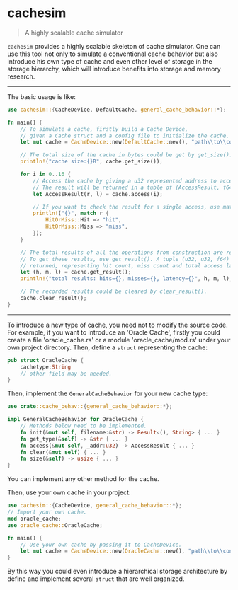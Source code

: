 # cachesim

> A highly scalable cache simulator

`cachesim` provides a highly scalable skeleton of cache simulator. One can use this tool not only to simulate a conventional cache behavior but also introduce his own type of cache and even other level of storage in the storage hierarchy, which will introduce benefits into storage and memory research.

----

The basic usage is like:

```rust
use cachesim::{CacheDevice, DefaultCache, general_cache_behavior::*};

fn main() {
    // To simulate a cache, firstly build a Cache Device, 
    // given a Cache struct and a config file to initialize the cache.
    let mut cache = CacheDevice::new(DefaultCache::new(), "path\\to\\config\\file");

    // The total size of the cache in bytes could be get by get_size().
    println!("cache size:{}B", cache.get_size());

    for i in 0..16 {
        // Access the cache by giving a u32 represented address to access().
        // The result will be returned in a tuble of (AccessResult, f64).
        let AccessResult(r, l) = cache.access(i);

        // If you want to check the result for a single access, use match.
        println!("{}", match r {
            HitOrMiss::Hit => "hit",
            HitOrMiss::Miss => "miss",
        });
    }

    // The total results of all the operations from construction are recorded.
    // To get these results, use get_result(). A tuple (u32, u32, f64) will be 
    // returned, representing hit count, miss count and total access latency.
    let (h, m, l) = cache.get_result();
    println!("total results: hits={}, misses={}, latency={}", h, m, l);

    // The recorded results could be cleared by clear_result().
    cache.clear_result();
}
```

----

To introduce a new type of cache, you need not to modify the source code. For example, if you want to introduce an 'Oracle Cache', firstly you could create a file 'oracle_cache.rs' or a module 'oracle_cache/mod.rs' under your own project directory. Then, define a `struct` representing the cache:

```rust
pub struct OracleCache {
    cachetype:String
    // other field may be needed.
}
```

Then, implement the `GeneralCacheBehavior` for your new cache type:

```rust
use crate::cache_behav::{general_cache_behavior::*};

impl GeneralCacheBehavior for OracleCache {
    // Methods below need to be implemented.
    fn init(&mut self, filename:&str) -> Result<(), String> { ... }
    fn get_type(&self) -> &str { ... }
    fn access(&mut self, _addr:u32) -> AccessResult { ... }
    fn clear(&mut self) { ... }
    fn size(&self) -> usize { ... }
}
```
You can implement any other method for the cache.

Then, use your own cache in your project:

```rust
use cachesim::{CacheDevice, general_cache_behavior::*};
// Import your own cache.
mod oracle_cache;
use oracle_cache::OracleCache;

fn main() {
    // Use your own cache by passing it to CacheDevice.
    let mut cache = CacheDevice::new(OracleCache::new(), "path\\to\\config\\file");
}
```

By this way you could even introduce a hierarchical storage architecture by define and implement several `struct` that are well organized.